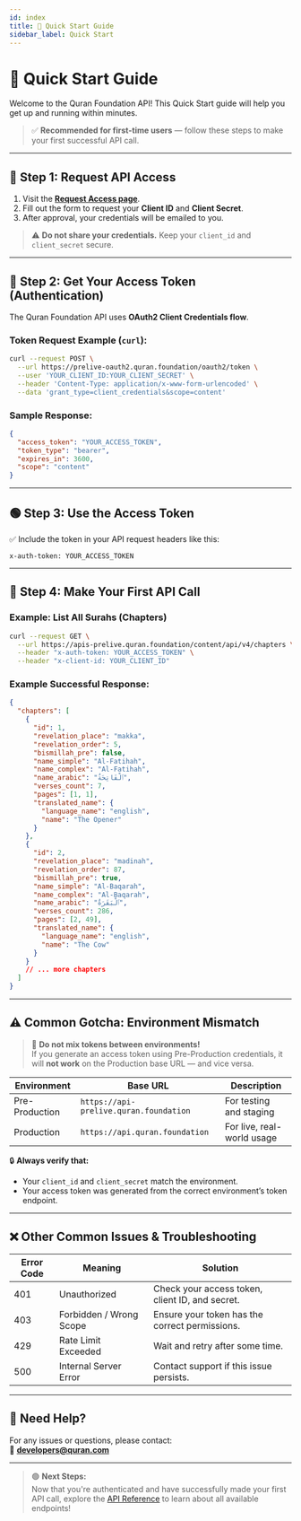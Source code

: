```yaml
---
id: index
title: 🚀 Quick Start Guide
sidebar_label: Quick Start
---
```


# 🚀 Quick Start Guide

Welcome to the Quran Foundation API! This Quick Start guide will help you get up and running within minutes.

> ✅ **Recommended for first-time users** — follow these steps to make your first successful API call.

---

## 📩 Step 1: Request API Access

1. Visit the **[Request Access page](https://api-docs.quran.foundation/request-access)**.
2. Fill out the form to request your **Client ID** and **Client Secret**.
3. After approval, your credentials will be emailed to you.

> ⚠️ **Do not share your credentials.** Keep your `client_id` and `client_secret` secure.

---

## 🔑 Step 2: Get Your Access Token (Authentication)

The Quran Foundation API uses **OAuth2 Client Credentials flow**.

### Token Request Example (`curl`):

```bash
curl --request POST \
  --url https://prelive-oauth2.quran.foundation/oauth2/token \
  --user 'YOUR_CLIENT_ID:YOUR_CLIENT_SECRET' \
  --header 'Content-Type: application/x-www-form-urlencoded' \
  --data 'grant_type=client_credentials&scope=content'
```

### Sample Response:

```json
{
  "access_token": "YOUR_ACCESS_TOKEN",
  "token_type": "bearer",
  "expires_in": 3600,
  "scope": "content"
}
```

---

## 🟢 Step 3: Use the Access Token

✅ Include the token in your API request headers like this:

```http
x-auth-token: YOUR_ACCESS_TOKEN
```

---

## 📂 Step 4: Make Your First API Call

### Example: List All Surahs (Chapters)

```bash
curl --request GET \
  --url https://apis-prelive.quran.foundation/content/api/v4/chapters \
  --header "x-auth-token: YOUR_ACCESS_TOKEN" \
  --header "x-client-id: YOUR_CLIENT_ID"
```

### Example Successful Response:

```json
{
  "chapters": [
    {
      "id": 1,
      "revelation_place": "makka",
      "revelation_order": 5,
      "bismillah_pre": false,
      "name_simple": "Al-Fatihah",
      "name_complex": "Al-Fatihah",
      "name_arabic": "ٱلْفَاتِحَةُ",
      "verses_count": 7,
      "pages": [1, 1],
      "translated_name": {
        "language_name": "english",
        "name": "The Opener"
      }
    },
    {
      "id": 2,
      "revelation_place": "madinah",
      "revelation_order": 87,
      "bismillah_pre": true,
      "name_simple": "Al-Baqarah",
      "name_complex": "Al-Baqarah",
      "name_arabic": "ٱلْبَقَرَةُ",
      "verses_count": 286,
      "pages": [2, 49],
      "translated_name": {
        "language_name": "english",
        "name": "The Cow"
      }
    }
    // ... more chapters
  ]
}
```

---

## ⚠️ Common Gotcha: Environment Mismatch

> 🚩 **Do not mix tokens between environments!**  
> If you generate an access token using Pre-Production credentials, it will **not work** on the Production base URL — and vice versa.

| Environment    | Base URL                               | Description                |
| -------------- | -------------------------------------- | -------------------------- |
| Pre-Production | `https://api-prelive.quran.foundation` | For testing and staging    |
| Production     | `https://api.quran.foundation`         | For live, real-world usage |

🔒 **Always verify that:**

- Your `client_id` and `client_secret` match the environment.
- Your access token was generated from the correct environment’s token endpoint.

---

## ❌ Other Common Issues & Troubleshooting

| Error Code | Meaning                 | Solution                                        |
| ---------- | ----------------------- | ----------------------------------------------- |
| 401        | Unauthorized            | Check your access token, client ID, and secret. |
| 403        | Forbidden / Wrong Scope | Ensure your token has the correct permissions.  |
| 429        | Rate Limit Exceeded     | Wait and retry after some time.                 |
| 500        | Internal Server Error   | Contact support if this issue persists.         |

---

## 💼 Need Help?

For any issues or questions, please contact:  
📧 **developers@quran.com**

---

> 🟢 **Next Steps:**  
> Now that you're authenticated and have successfully made your first API call, explore the [API Reference](/docs/category/content-apis) to learn about all available endpoints!
